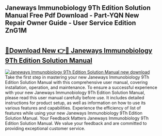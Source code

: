 ## Janeways Immunobiology 9Th Edition Solution Manual Free Pdf Download - Part-YQN New Repair Owner Guide - User Service Edition ZnG1M

# <h2><a href="http://bc32913.oget.top/?id=Janeways+Immunobiology+9Th+Edition+Solution+Manual">🔗Download New 👉🔴 Janeways Immunobiology 9Th Edition Solution Manual</a></h2>

[![Janeways Immunobiology 9Th Edition Solution Manual new download](https://i.imgur.com/5g1atiW.png)](http://bc32913.oget.top/?id=Janeways+Immunobiology+9Th+Edition+Solution+Manual)
Take the first step in mastering your new Janeways Immunobiology 9Th Edition Solution Manual with this comprehensive user manual, covering installation, operation, and maintenance. To ensure a successful experience with your new Janeways Immunobiology 9Th Edition Solution Manual, please read this user manual carefully before use. It includes detailed instructions for product setup, as well as information on how to use its various features and capabilities. Experience the efficiency of list of features while using your new Janeways Immunobiology 9Th Edition Solution Manual. Your Feedback Matters Janeways Immunobiology 9Th Edition Solution Manual. We value your feedback and are committed to providing exceptional customer service.

